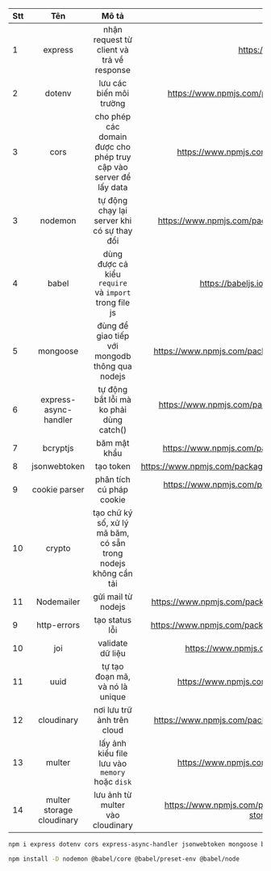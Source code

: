 | Stt |            Tên            |                               Mô tả                               |                                                    Link |
| :-- | :-----------------------: | :---------------------------------------------------------------: | ------------------------------------------------------: |
| 1   |          express          |             nhận request từ client và trả về response             |                                  https://expressjs.com/ |
| 2   |          dotenv           |                      lưu các biến môi trường                      |                    https://www.npmjs.com/package/dotenv |
| 3   |           cors            | cho phép các domain được cho phép truy cập vào server để lấy data |                      https://www.npmjs.com/package/cors |
| 3   |          nodemon          |            tự động chạy lại server khi có sự thay đổi             |                   https://www.npmjs.com/package/nodemon |
| 4   |           babel           |       dùng được cả kiểu `require` và `import` trong file js       |                        https://babeljs.io/docs/en/usage |
| 5   |         mongoose          |          đùng để giao tiếp với mongodb thông qua nodejs           |                  https://www.npmjs.com/package/mongoose |
| 6   |   express-async-handler   |              tự động bắt lỗi mà ko phải dùng catch()              |     https://www.npmjs.com/package/express-async-handler |
| 7   |         bcryptjs          |                           băm mật khẩu                            |                  https://www.npmjs.com/package/bcryptjs |
| 8   |       jsonwebtoken        |                             tạo token                             |              https://www.npmjs.com/package/jsonwebtoken |
| 9   |       cookie parser       |                     phân tích cú pháp cookie                      |             https://www.npmjs.com/package/cookie-parser |
| 10  |          crypto           |  tạo chữ ký số, xử lý mã băm, có sẵn trong nodejs không cần tải   |                                                         |
| 11  |        Nodemailer         |                        gửi mail từ nodejs                         |                https://www.npmjs.com/package/nodemailer |
| 9   |        http-errors        |                          tạo status lỗi                           |               https://www.npmjs.com/package/http-errors |
| 10  |            joi            |                         validate dữ liệu                          |                       https://www.npmjs.com/package/joi |
| 11  |           uuid            |                  tự tạo đoạn mã, và nó là unique                  |                      https://www.npmjs.com/package/uuid |
| 12  |        cloudinary         |                    nơi lưu trữ ảnh trên cloud                     |                https://www.npmjs.com/package/cloudinary |
| 13  |          multer           |          lấy ảnh kiểu file lưu vào `memory` hoặc `disk`           |                      https://www.npmjs.com/package/uuid |
| 14  | multer storage cloudinary |                 lưu ảnh từ multer vào cloudinary                  | https://www.npmjs.com/package/multer-storage-cloudinary |

```bash
npm i express dotenv cors express-async-handler jsonwebtoken mongoose bcryptjs
```

```bash
npm install -D nodemon @babel/core @babel/preset-env @babel/node
```
